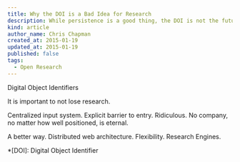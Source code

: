 ```yaml
---
title: Why the DOI is a Bad Idea for Research
description: While persistence is a good thing, the DOI is not the future of research.
kind: article
author_name: Chris Chapman
created_at: 2015-01-19
updated_at: 2015-01-19
published: false
tags:
  - Open Research
---
```

Digital Object Identifiers

It is important to not lose research.

Centralized input system. Explicit barrier to entry. Ridiculous. No company, no
matter how well positioned, is eternal.

A better way. Distributed web architecture. Flexibility. Research Engines.

*[DOI]: Digital Object Identifier
